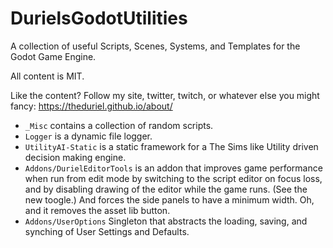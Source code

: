 # DurielsGodotUtilities
A collection of useful Scripts, Scenes, Systems, and Templates for the Godot Game Engine.

All content is MIT.

Like the content? Follow my site, twitter, twitch, or whatever else you might fancy: https://theduriel.github.io/about/

* `_Misc` contains a collection of random scripts.
* `Logger` is a dynamic file logger.
* `UtilityAI-Static` is a static framework for a The Sims like Utility driven decision making engine.
* `Addons/DurielEditorTools` is an addon that improves game performance when run from edit mode by switching to the script editor on focus loss, and by disabling drawing of the editor while the game runs. (See the new toogle.) And forces the side panels to have a minimum width. Oh, and it removes the asset lib button.
* `Addons/UserOptions` Singleton that abstracts the loading, saving, and synching of User Settings and Defaults.

